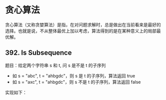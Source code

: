 # 贪心算法

贪心算法（又称贪婪算法）是指，在对问题求解时，总是做出在当前看来是最好的选择。也就是说，不从整体最优上加以考虑，算法得到的是在某种意义上的局部最优解。

## 392. Is Subsequence

题目：给定两个字符串 s 和 t, 问 s 是不是 t 的子序列

- 如 s = "abc", t = "ahbgdc"，则 s 是 t 的子序列，算法返回 true
- 如 s = "axc", t = "ahbgdc"，则 s 不是 t 的子序列，算法返回 false

实现如下：

```

```
